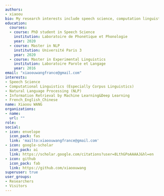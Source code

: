 ```yaml
---
authors:
- xiaoou
bio: My research interests include speech science, computation linguistics and more generally, natural language processing
education:
  courses:
  - course: PhD student in Speech Science
    institution: Laboratoire de Phonétique et Phonologie
    year: 2020
  - course: Master in NLP
    institution: Université Paris 3
    year: 2020
  - course: Master in Experimental Linguistics
    institution: Laboratoire Parole et Langage
    year: 2016
email: "xiaoouwangfrance@gmail.com"
interests:
- Speech Science
- Computational Linguistics (Especially Corpus Linguistics)
- Natural Language Processing (NLP)
- Information Retrieval by Machine Learning&Deep Learning
- French_English_Chinese
name: Xiaoou WANG
organizations:
- name:
  url: ""
role:
social:
- icon: envelope
  icon_pack: fas
  link: 'mailto:xiaoouwangfrance@gmail.com'
- icon: google-scholar
  icon_pack: ai
  link: https://scholar.google.com/citations?user=8LthGPoAAAAJ&hl=en
- icon: github
  icon_pack: fab
  link: https://github.com/xiaoouwang
superuser: true
user_groups:
- Researchers
- Visitors
---
```



